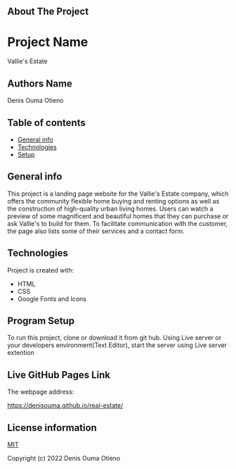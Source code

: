 ## About The Project

# Project Name

Vallie's Estate

## Authors Name

Denis Ouma Otieno

## Table of contents

- [General info](#general-info)
- [Technologies](#technologies)
- [Setup](#setup)

## General info

This project is a landing page website for the Vallie's Estate company, which offers the community flexible home buying and renting options as well as the construction of high-quality urban living homes. Users can watch a preview of some magnificent and beautiful homes that they can purchase or ask Vallie's to build for them. To facilitate communication with the customer, the page also lists some of their services and a contact form.

## Technologies

Project is created with:

- HTML
- CSS
- Google Fonts and Icons

## Program Setup

To run this project, clone or download it from git hub. Using Live server or your developers environment(Text Editor), start the server using Live server extention

## Live GitHub Pages Link

The webpage address:

https://denisouma.github.io/real-estate/

## License information

[MIT](#MIT)

Copyright (c) 2022 Denis Ouma Otieno
